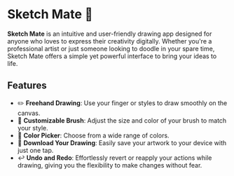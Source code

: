 # Sketch Mate 🎨

**Sketch Mate** is an intuitive and user-friendly drawing app designed for anyone who loves to express their creativity digitally. Whether you're a professional artist or just someone looking to doodle in your spare time, Sketch Mate offers a simple yet powerful interface to bring your ideas to life.

## Features

- ✏️ **Freehand Drawing**: Use your finger or styles to draw smoothly on the canvas.
- 🎨 **Customizable Brush**: Adjust the size and color of your brush to match your style.
- 🌈 **Color Picker**: Choose from a wide range of colors.
- 💾 **Download Your Drawing**: Easily save your artwork to your device with just one tap.
- ↩️ **Undo and Redo**: Effortlessly revert or reapply your actions while drawing, giving you the flexibility to make changes without fear.

